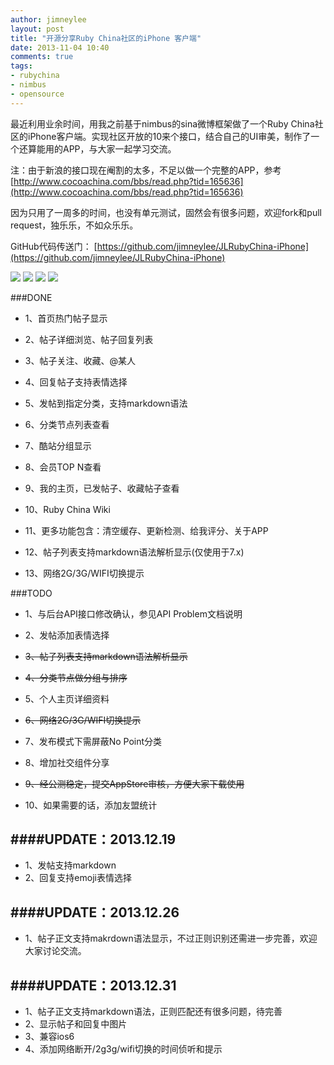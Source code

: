 ```yaml
---
author: jimneylee
layout: post
title: "开源分享Ruby China社区的iPhone 客户端"
date: 2013-11-04 10:40
comments: true
tags:
- rubychina
- nimbus
- opensource
---
```


最近利用业余时间，用我之前基于nimbus的sina微博框架做了一个Ruby China社区的iPhone客户端。实现社区开放的10来个接口，结合自己的UI审美，制作了一个还算能用的APP，与大家一起学习交流。

注：由于新浪的接口现在阉割的太多，不足以做一个完整的APP，参考[http://www.cocoachina.com/bbs/read.php?tid=165636](http://www.cocoachina.com/bbs/read.php?tid=165636)

因为只用了一周多的时间，也没有单元测试，固然会有很多问题，欢迎fork和pull request，独乐乐，不如众乐乐。

GitHub代码传送门： [https://github.com/jimneylee/JLRubyChina-iPhone](https://github.com/jimneylee/JLRubyChina-iPhone)

![](https://github.com/jimneylee/JLRubyChina-iPhone/raw/master/Resource/Screenshots/home_activity_topics.png)
![](https://github.com/jimneylee/JLRubyChina-iPhone/raw/master/Resource/Screenshots/left_menu_side.png)
![](https://github.com/jimneylee/JLRubyChina-iPhone/raw/master/Resource/Screenshots/node_select.png)
![](https://github.com/jimneylee/JLRubyChina-iPhone/raw/master/Resource/Screenshots/topic_reply.png)

###DONE
* 1、首页热门帖子显示

* 2、帖子详细浏览、帖子回复列表

* 3、帖子关注、收藏、@某人

* 4、回复帖子支持表情选择

* 5、发帖到指定分类，支持markdown语法

* 6、分类节点列表查看

* 7、酷站分组显示

* 8、会员TOP N查看

* 9、我的主页，已发帖子、收藏帖子查看

* 10、Ruby China Wiki

* 11、更多功能包含：清空缓存、更新检测、给我评分、关于APP

* 12、帖子列表支持markdown语法解析显示(仅使用于7.x)

* 13、网络2G/3G/WIFI切换提示


###TODO
* 1、与后台API接口修改确认，参见API Problem文档说明

* 2、发帖添加表情选择

* ~~3、帖子列表支持markdown语法解析显示~~

* ~~4、分类节点做分组与排序~~

* 5、个人主页详细资料

* ~~6、网络2G/3G/WIFI切换提示~~

* 7、发布模式下需屏蔽No Point分类

* 8、增加社交组件分享

* ~~9、经公测稳定，提交AppStore审核，方便大家下载使用~~

* 10、如果需要的话，添加友盟统计

####UPDATE：2013.12.19
---
* 1、发帖支持markdown
* 2、回复支持emoji表情选择

####UPDATE：2013.12.26
---
* 1、帖子正文支持makrdown语法显示，不过正则识别还需进一步完善，欢迎大家讨论交流。

####UPDATE：2013.12.31
---
* 1、帖子正文支持markdown语法，正则匹配还有很多问题，待完善
* 2、显示帖子和回复中图片
* 3、兼容ios6
* 4、添加网络断开/2g3g/wifi切换的时间侦听和提示